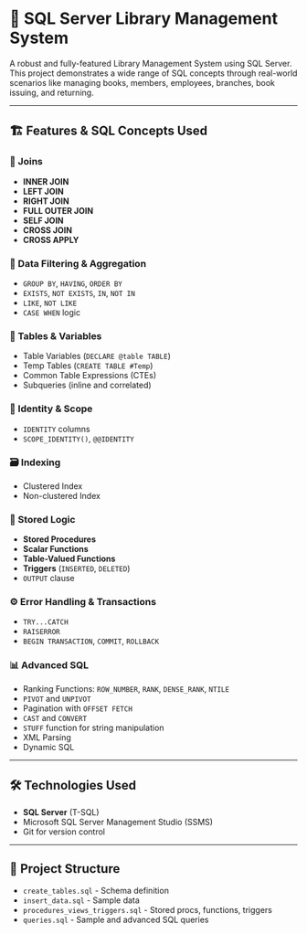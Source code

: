 # 📘 SQL Server Library Management System

A robust and fully-featured Library Management System using SQL Server. This project demonstrates a wide range of SQL concepts through real-world scenarios like managing books, members, employees, branches, book issuing, and returning.

---

## 🏗️ Features & SQL Concepts Used

### 🔗 Joins
- **INNER JOIN**
- **LEFT JOIN**
- **RIGHT JOIN**
- **FULL OUTER JOIN**
- **SELF JOIN**
- **CROSS JOIN**
- **CROSS APPLY**

### 🔎 Data Filtering & Aggregation
- `GROUP BY`, `HAVING`, `ORDER BY`
- `EXISTS`, `NOT EXISTS`, `IN`, `NOT IN`
- `LIKE`, `NOT LIKE`
- `CASE WHEN` logic

### 📂 Tables & Variables
- Table Variables (`DECLARE @table TABLE`)
- Temp Tables (`CREATE TABLE #Temp`)
- Common Table Expressions (CTEs)
- Subqueries (inline and correlated)

### 🔑 Identity & Scope
- `IDENTITY` columns
- `SCOPE_IDENTITY()`, `@@IDENTITY`

### 🗃️ Indexing
- Clustered Index
- Non-clustered Index

### 🧩 Stored Logic
- **Stored Procedures**
- **Scalar Functions**
- **Table-Valued Functions**
- **Triggers** (`INSERTED`, `DELETED`)
- `OUTPUT` clause

### ⚙️ Error Handling & Transactions
- `TRY...CATCH`
- `RAISERROR`
- `BEGIN TRANSACTION`, `COMMIT`, `ROLLBACK`

### 📊 Advanced SQL
- Ranking Functions: `ROW_NUMBER`, `RANK`, `DENSE_RANK`, `NTILE`
- `PIVOT` and `UNPIVOT`
- Pagination with `OFFSET FETCH`
- `CAST` and `CONVERT`
- `STUFF` function for string manipulation
- XML Parsing
- Dynamic SQL

---

## 🛠️ Technologies Used

- **SQL Server** (T-SQL)
- Microsoft SQL Server Management Studio (SSMS)
- Git for version control

---

## 📁 Project Structure

- `create_tables.sql` - Schema definition
- `insert_data.sql` - Sample data
- `procedures_views_triggers.sql` - Stored procs, functions, triggers
- `queries.sql` - Sample and advanced SQL queries
